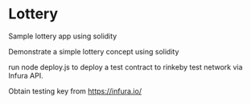 # Lottery
Sample lottery app using solidity

Demonstrate a simple lottery concept using solidity

run node deploy.js to deploy a test contract to rinkeby test network via Infura API.

Obtain testing key from https://infura.io/
